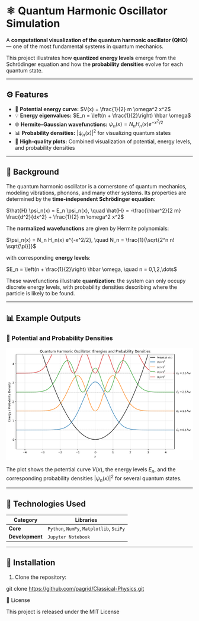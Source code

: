 # ⚛️ Quantum Harmonic Oscillator Simulation

A **computational visualization of the quantum harmonic oscillator (QHO)** — one of the most fundamental systems in quantum mechanics.

This project illustrates how **quantized energy levels** emerge from the Schrödinger equation and how the **probability densities** evolve for each quantum state.

---

## ⚙️ Features

- 🧮 **Potential energy curve:** $V(x) = \frac{1}{2} m \omega^2 x^2$  
- 💡 **Energy eigenvalues:** $E_n = \left(n + \frac{1}{2}\right) \hbar \omega$  
- 🌐 **Hermite–Gaussian wavefunctions:** $\psi_n(x) = N_n H_n(x) e^{-x^2/2}$  
- 📊 **Probability densities:** $|\psi_n(x)|^2$ for visualizing quantum states  
- 🎨 **High-quality plots:** Combined visualization of potential, energy levels, and probability densities

---

## 🧠 Background

The quantum harmonic oscillator is a cornerstone of quantum mechanics, modeling vibrations, phonons, and many other systems. Its properties are determined by the **time-independent Schrödinger equation**:

$\hat{H} \psi_n(x) = E_n \psi_n(x), \quad \hat{H} = -\frac{\hbar^2}{2 m} \frac{d^2}{dx^2} + \frac{1}{2} m \omega^2 x^2$

The **normalized wavefunctions** are given by Hermite polynomials:

$\psi_n(x) = N_n H_n(x) e^{-x^2/2}, \quad N_n = \frac{1}{\sqrt{2^n n! \sqrt{\pi}}}$

with corresponding **energy levels**:

$E_n = \left(n + \frac{1}{2}\right) \hbar \omega, \quad n = 0,1,2,\dots$

These wavefunctions illustrate **quantization**: the system can only occupy discrete energy levels, with probability densities describing where the particle is likely to be found.

---

## 📊 Example Outputs

### 🔹 Potential and Probability Densities
![Quantum Harmonic Oscillator](QHO.png)

The plot shows the potential curve $V(x)$, the energy levels $E_n$, and the corresponding probability densities $|\psi_n(x)|^2$ for several quantum states.

---

## 🧰 Technologies Used

| Category | Libraries |
|-----------|------------|
| **Core** | `Python`, `NumPy`, `Matplotlib`, `SciPy` |
| **Development** | `Jupyter Notebook` |

---

## 🚀 Installation

1. Clone the repository:  

git clone https://github.com/pagrid/Classical-Physics.git

📝 License

This project is released under the MIT License

